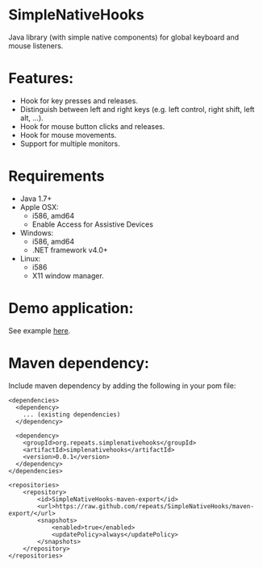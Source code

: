 # SimpleNativeHooks
Java library (with simple native components) for global keyboard and mouse listeners.

# Features:
* Hook for key presses and releases.
* Distinguish between left and right keys (e.g. left control, right shift, left alt, ...).
* Hook for mouse button clicks and releases.
* Hook for mouse movements.
* Support for multiple monitors.


# Requirements
* Java 1.7+
* Apple OSX:
  * i586, amd64
  * Enable Access for Assistive Devices
* Windows:
  * i586, amd64
  * .NET framework v4.0+
* Linux:
  * i586
  * X11 window manager.

# Demo application:
See example [here](src/org/simplenativehooks/Example.java).

# Maven dependency:
Include maven dependency by adding the following in your pom file:

```
<dependencies>
  <dependency>
    ... (existing dependencies)
  </dependency>

  <dependency>
    <groupId>org.repeats.simplenativehooks</groupId>
    <artifactId>simplenativehooks</artifactId>
    <version>0.0.1</version>
  </dependency>
</dependencies>

<repositories>
    <repository>
        <id>SimpleNativeHooks-maven-export</id>
        <url>https://raw.github.com/repeats/SimpleNativeHooks/maven-export/</url>
        <snapshots>
            <enabled>true</enabled>
            <updatePolicy>always</updatePolicy>
        </snapshots>
    </repository>
</repositories>
```
